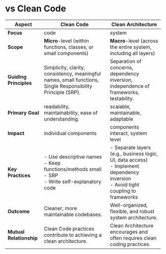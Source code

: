 # vs Clean Code

| **Aspect**              | **Clean Code**                                                                                              | **Clean Architecture**                                                                                                                    |
| ----------------------- | ----------------------------------------------------------------------------------------------------------- | ----------------------------------------------------------------------------------------------------------------------------------------- |
| **Focus**               | code                                                                                                        | system                                                                                                                                    |
| **Scope**               | **Micro**-level (within functions, classes, or small components)                                            | **Macro**-level (across the entire system, including all layers)                                                                          |
| **Guiding Principles**  | Simplicity, clarity, consistency, meaningful names, small functions, Single Responsibility Principle (SRP). | Separation of concerns, dependency inversion, independence of frameworks, testability.                                                    |
| **Primary Goal**        | readability, maintainability, ease of understanding.                                                        | scalable, maintainable, adaptable                                                                                                         |
| **Impact**              | individual components                                                                                       | components interact, system level                                                                                                         |
| **Key Practices**       | - Use descriptive names  <br>- Keep functions/methods small  <br>- SRP  <br>- Write self-explanatory code   | - Separate layers (e.g., business logic, UI, data access)  <br>- Implement dependency inversion  <br>- Avoid tight coupling to frameworks |
| **Outcome**             | Cleaner, more maintainable codebases.                                                                       | Well-organized, flexible, and robust system architecture.                                                                                 |
| **Mutual Relationship** | Clean Code practices contribute to achieving a clean architecture.                                          | Clean Architecture encourages and often requires clean coding practices.                                                                  |

